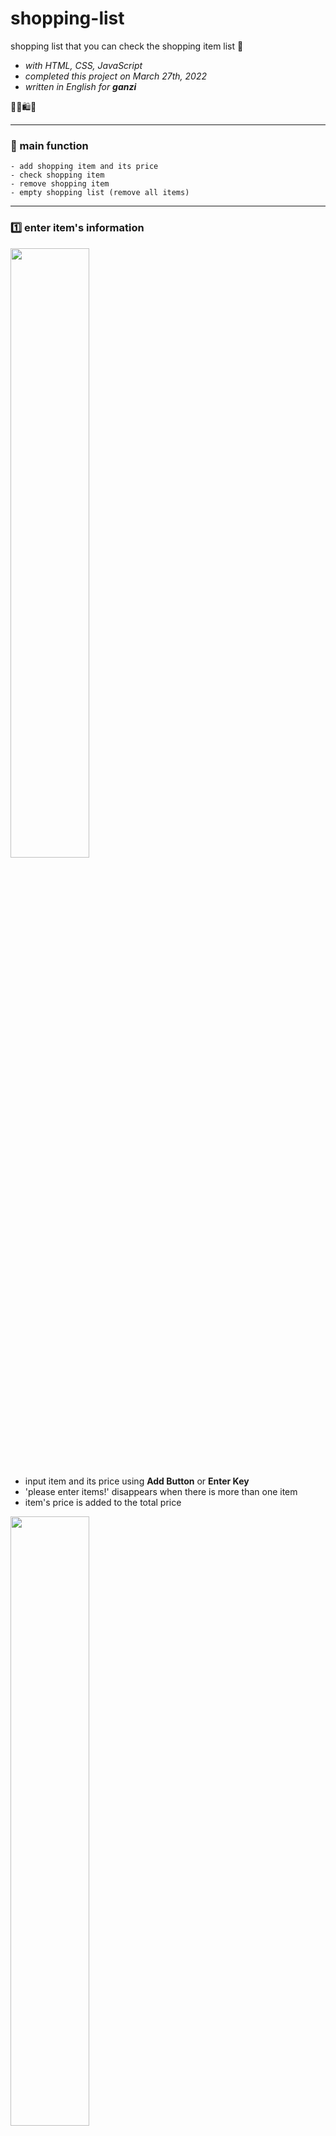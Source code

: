 # shopping-list
shopping list that you can check the shopping item list 🛒

+ *with HTML, CSS, JavaScript*   
+ *completed this project on March 27th, 2022*  
+ *written in English for **ganzi***

🤑🛒🛍📄

---

### 📌 main function
```
- add shopping item and its price
- check shopping item
- remove shopping item
- empty shopping list (remove all items)
```
---

### 1️⃣ enter item's information
<img width="50%" height="50%" src="https://user-images.githubusercontent.com/90179774/160267558-9f51eedc-a95d-4a9d-ad9f-5d54811e4779.gif"/>  

+ input item and its price using **Add Button** or **Enter Key**  
+ 'please enter items!' disappears when there is more than one item  
+ item's price is added to the total price

<img width="50%" height="50%" src="https://user-images.githubusercontent.com/90179774/160267564-f09a48e8-939a-4d74-8a82-72daceb89cf0.gif"/>

+ if items overflow list screen, scroll-y appears


### 2️⃣ check items
<img width="50%" height="50%" src="https://user-images.githubusercontent.com/90179774/160267563-3045c94b-750d-4032-af9e-f3cd77c1b7a2.gif"/> 

+ you can check/uncheck items on the list by clicking **Checkbox** 


### 3️⃣ remove items from the list
<img width="50%" height="50%" src="https://user-images.githubusercontent.com/90179774/160267561-de96f08e-0acc-4231-9eb0-1e04593c2f87.gif"/>

+ item that you clicked **Delete Button** disappears
+ item's price is subtracted from the total price


### 4️⃣ eliminate all items from the list
<img width="50%" height="50%" src="https://user-images.githubusercontent.com/90179774/160267560-495dee78-6e4c-40a9-b7af-9674cb23982b.gif"/>

+ all items on the list are deleted
+ 'please enter items!' appears again

---

ℹ **I used all icons from [flaticon](https://www.flaticon.com/)**
